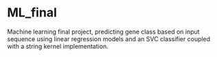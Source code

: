 # ML_final
Machine learning final project, predicting gene class based on input sequence using linear regression models and an SVC classifier coupled with a string kernel implementation.
